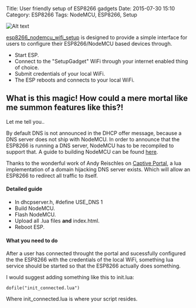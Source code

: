 Title: User friendly setup of ESP8266 gadgets
Date: 2015-07-30 15:10
Category: ESP8266
Tags: NodeMCU, ESP8266, Setup

![Alt text](https://raw.githubusercontent.com/robertfoss/esp8266_nodemcu_wifi_setup/images/screenshot.png "Screenshot")

[esp8266_nodemcu_wifi_setup](https://github.com/robertfoss/esp8266_nodemcu_wifi_setup) is designed to provide a simple interface for users to configure their ESP8266/NodeMCU based devices through.

 * Start ESP.
 * Connect to the "SetupGadget" WiFi through your internet enabled thing of choice.
 * Submit credentials of your local WiFi.
 * The ESP reboots and connects to your local WiFi.

## What is this magic! How could a mere mortal like me summon features like this?!
Let me tell you..

By default DNS is not announced in the DHCP offer message, because a DNS server does not ship with NodeMCU.
In order to announce that the ESP8266 is running a DNS server, NodeMCU has to be recompiled to support that.
A guide to building NodeMCU can be found [here](http://memset.io/building-nodemcu-for-the-esp8266.html).

Thanks to the wonderful work of Andy Reischles on [Captive Portal](https://github.com/reischle/CaptiveIntraweb/tree/dev), a lua implementation of a domain hijacking DNS server exists. Which will allow an ESP8266 to redirect all traffic to itself.

#### Detailed guide

 * In dhcpserver.h, #define USE_DNS 1
 * Build NodeMCU.
 * Flash NodeMCU.
 * Upload all .lua files **and** index.html.
 * Reboot ESP.

#### What you need to do

After a user has connected throught the portal and sucessfully configured the the ESP8266 with the credentials of the local WiFi, something lua service should be started so that the ESP8266 actually does something.

I would suggest adding something like this to init.lua:

    dofile("init_connected.lua")

Where init_connected.lua is where your script resides.
